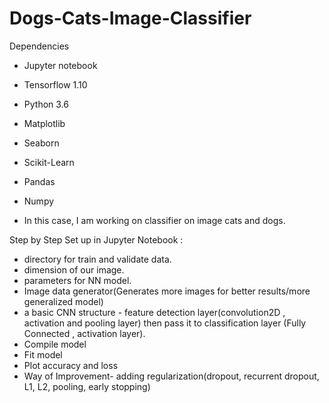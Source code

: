 # Dogs-Cats-Image-Classifier

Dependencies
- Jupyter notebook

- Tensorflow 1.10
- Python 3.6
- Matplotlib
- Seaborn
- Scikit-Learn
- Pandas
- Numpy

- In this case, I am working on classifier on image cats and dogs.

Step by Step Set up in Jupyter Notebook :
- directory for train and validate data.
- dimension of our image.
- parameters for NN model.
- Image data generator(Generates more images for better results/more generalized model)
- a basic CNN structure - feature detection layer(convolution2D , activation and pooling layer) then pass it to classification layer (Fully Connected , activation layer).
- Compile model
- Fit model 
- Plot accuracy and loss 
- Way of Improvement- adding regularization(dropout, recurrent dropout, L1, L2, pooling, early stopping)
